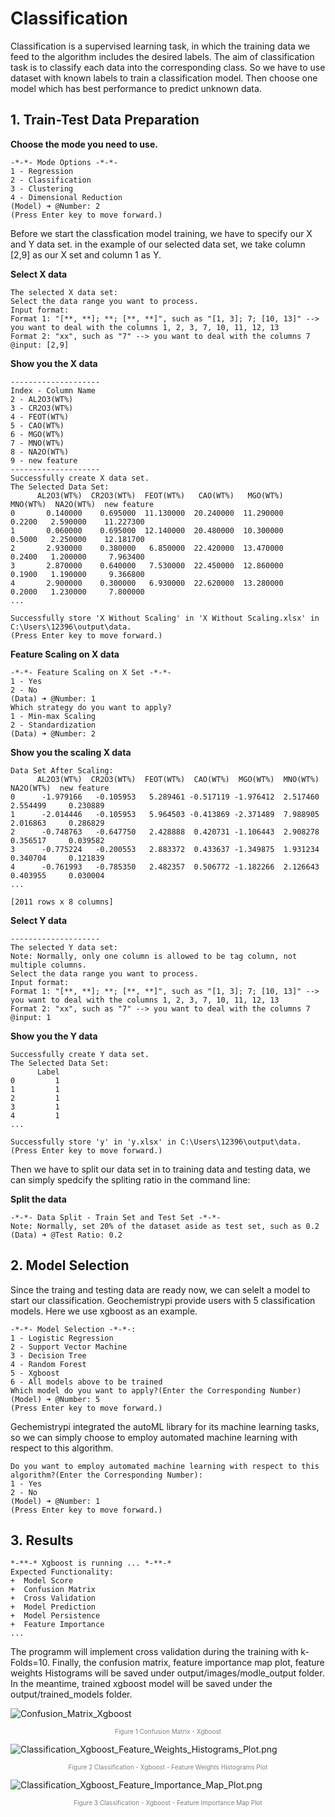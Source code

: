 # Classification

Classification is a supervised learning task, in which the training data we feed to the algorithm includes the desired labels. The aim of classification task is to classify each data into the corresponding class. So we have to use dataset with known labels to train a classification model. Then choose one model which has best performance to predict unknown data.

## 1. Train-Test Data Preparation
**Choose the mode you need to use.**

```
-*-*- Mode Options -*-*-
1 - Regression
2 - Classification
3 - Clustering
4 - Dimensional Reduction
(Model) ➜ @Number: 2
(Press Enter key to move forward.)
```

Before we start the classfication model training, we have to specify our X and Y data set. in the example of our selected data set, we take column [2,9] as our X set and column 1 as Y.

**Select X data**
```
The selected X data set:
Select the data range you want to process.
Input format:
Format 1: "[**, **]; **; [**, **]", such as "[1, 3]; 7; [10, 13]" --> you want to deal with the columns 1, 2, 3, 7, 10, 11, 12, 13
Format 2: "xx", such as "7" --> you want to deal with the columns 7
@input: [2,9]
```
**Show you the X data**
```
--------------------
Index - Column Name
2 - AL2O3(WT%)
3 - CR2O3(WT%)
4 - FEOT(WT%)
5 - CAO(WT%)
6 - MGO(WT%)
7 - MNO(WT%)
8 - NA2O(WT%)
9 - new feature
--------------------
Successfully create X data set.
The Selected Data Set:
      AL2O3(WT%)  CR2O3(WT%)  FEOT(WT%)   CAO(WT%)   MGO(WT%)  MNO(WT%)  NA2O(WT%)  new feature
0       0.140000    0.695000  11.130000  20.240000  11.290000    0.2200   2.590000    11.227300
1       0.060000    0.695000  12.140000  20.480000  10.300000    0.5000   2.250000    12.181700
2       2.930000    0.380000   6.850000  22.420000  13.470000    0.2400   1.200000     7.963400
3       2.870000    0.640000   7.530000  22.450000  12.860000    0.1900   1.190000     9.366800
4       2.900000    0.300000   6.930000  22.620000  13.280000    0.2000   1.230000     7.800000
...

Successfully store 'X Without Scaling' in 'X Without Scaling.xlsx' in C:\Users\12396\output\data.
(Press Enter key to move forward.)
```
**Feature Scaling on X data**
```
-*-*- Feature Scaling on X Set -*-*-
1 - Yes
2 - No
(Data) ➜ @Number: 1
Which strategy do you want to apply?
1 - Min-max Scaling
2 - Standardization
(Data) ➜ @Number: 2
```
**Show you the scaling X data**
```
Data Set After Scaling:
      AL2O3(WT%)  CR2O3(WT%)  FEOT(WT%)  CAO(WT%)  MGO(WT%)  MNO(WT%)  NA2O(WT%)  new feature
0      -1.979166   -0.105953   5.289461 -0.517119 -1.976412  2.517460   2.554499     0.230889
1      -2.014446   -0.105953   5.964503 -0.413869 -2.371489  7.988905   2.016863     0.286829
2      -0.748763   -0.647750   2.428888  0.420731 -1.106443  2.908278   0.356517     0.039582
3      -0.775224   -0.200553   2.883372  0.433637 -1.349875  1.931234   0.340704     0.121839
4      -0.761993   -0.785350   2.482357  0.506772 -1.182266  2.126643   0.403955     0.030004
...

[2011 rows x 8 columns]
```
**Select Y data**
```
--------------------
The selected Y data set:
Note: Normally, only one column is allowed to be tag column, not multiple columns.
Select the data range you want to process.
Input format:
Format 1: "[**, **]; **; [**, **]", such as "[1, 3]; 7; [10, 13]" --> you want to deal with the columns 1, 2, 3, 7, 10, 11, 12, 13
Format 2: "xx", such as "7" --> you want to deal with the columns 7
@input: 1
```
**Show you the Y data**
```
Successfully create Y data set.
The Selected Data Set:
      Label
0         1
1         1
2         1
3         1
4         1
...

Successfully store 'y' in 'y.xlsx' in C:\Users\12396\output\data.
(Press Enter key to move forward.)
```

Then we have to split our data set in to training data and testing data, we can simply spedcify the spliting ratio in the command line:

**Split the data**

    -*-*- Data Split - Train Set and Test Set -*-*-
    Note: Normally, set 20% of the dataset aside as test set, such as 0.2
    (Data) ➜ @Test Ratio: 0.2


## 2. Model Selection

Since the traing and testing data are ready now, we can selelt a model to start our classification. Geochemistrypi provide users with 5 classification models. Here we use xgboost as an example.

    -*-*- Model Selection -*-*-:
    1 - Logistic Regression
    2 - Support Vector Machine
    3 - Decision Tree
    4 - Random Forest
    5 - Xgboost
    6 - All models above to be trained
    Which model do you want to apply?(Enter the Corresponding Number)
    (Model) ➜ @Number: 5
    (Press Enter key to move forward.)

Gechemistrypi integrated the autoML library for its machine learning tasks, so we can simply choose to employ automated machine learning with respect to this algorithm.

    Do you want to employ automated machine learning with respect to this algorithm?(Enter the Corresponding Number):
    1 - Yes
    2 - No
    (Model) ➜ @Number: 1
    (Press Enter key to move forward.)



## 3. Results

    *-**-* Xgboost is running ... *-**-*
    Expected Functionality:
    +  Model Score
    +  Confusion Matrix
    +  Cross Validation
    +  Model Prediction
    +  Model Persistence
    +  Feature Importance
    ...

The programm will implement cross validation during the training with k-Folds=10. Finally, the confusion matrix, feature importance map plot, feature weights Histograms will be saved under output/images/modle_output folder. In the meantime, trained xgboost model will be saved under the output/trained_models folder.

![Confusion_Matrix_Xgboost](https://github.com/ZJUEarthData/geochemistrypi/assets/66779478/9a492532-f148-4db7-a8c6-cc234cb01b5b)

<font color=gray size=1><center>Figure 1 Confusion Matrix - Xgboost</center></font>

![Classification_Xgboost_Feature_Weights_Histograms_Plot.png](https://github.com/ZJUEarthData/geochemistrypi/assets/66779478/23471f65-11b3-4eb4-b744-7c2cc7ed33e7)

<font color=gray size=1><center>Figure 2 Classification - Xgboost - Feature Weights Histograms Plot</center></font>

![Classification_Xgboost_Feature_Importance_Map_Plot.png](https://github.com/ZJUEarthData/geochemistrypi/assets/66779478/bd9c17ff-accb-4f34-9c35-3f09315d70cd)

<font color=gray size=1><center>Figure 3 Classification - Xgboost - Feature Importance Map Plot</center></font>
